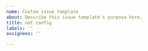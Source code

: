```yaml
---
name: Custom issue template
about: Describe this issue template's purpose here.
title: not config
labels: ''
assignees: ''

---
```



